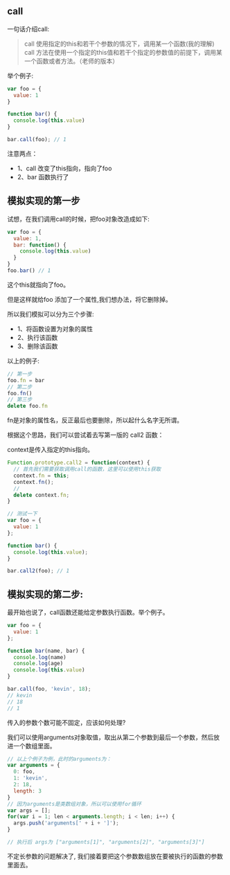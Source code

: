 ## call

一句话介绍call:
> call 使用指定的this和若干个参数的情况下，调用某一个函数(我的理解)
> call 方法在使用一个指定的this值和若干个指定的参数值的前提下，调用某一个函数或者方法。（老师的版本）

举个例子:

```js
var foo = {
  value: 1
}

function bar() {
  console.log(this.value)
}

bar.call(foo); // 1 
```

注意两点：
* 1、call 改变了this指向，指向了foo
* 2、bar 函数执行了

## 模拟实现的第一步

试想，在我们调用call的时候，把foo对象改造成如下:

```js
var foo = {
  value: 1, 
  bar: function() {
    console.log(this.value)
  }
}
foo.bar() // 1
```

这个this就指向了foo。

但是这样就给foo 添加了一个属性,我们想办法，将它删除掉。

所以我们模拟可以分为三个步骤:

* 1、将函数设置为对象的属性
* 2、执行该函数
* 3、删除该函数

以上的例子:
```js
// 第一步
foo.fn = bar
// 第二步
foo.fn()
// 第三步
delete foo.fn
```
fn是对象的属性名，反正最后也要删除，所以起什么名字无所谓。

根据这个思路，我们可以尝试着去写第一版的 call2 函数：

context是传入指定的this指向。
```js
Function.prototype.call2 = function(context) {
  // 首先我们需要获取调用call的函数，这里可以使用this获取
  context.fn = this;
  context.fn();
  //
  delete context.fn;
}

// 测试一下
var foo = {
  value: 1
};

function bar() {
  console.log(this.value);
}

bar.call2(foo); // 1
```


## 模拟实现的第二步:

最开始也说了，call函数还能给定参数执行函数。举个例子。

```js
var foo = {
  value: 1
};

function bar(name, bar) {
  console.log(name)
  console.log(age)
  console.log(this.value)
}

bar.call(foo, 'kevin', 18);
// kevin 
// 18
// 1
```

传入的参数个数可能不固定，应该如何处理?

我们可以使用arguments对象取值，取出从第二个参数到最后一个参数，然后放进一个数组里面。

```js
// 以上个例子为例，此时的arguments为：
var arguments = {
  0: foo,
  1: 'kevin',
  2: 18,
  length: 3
}
// 因为arguments是类数组对象，所以可以使用for循环
var args = [];
for(var i = 1; len < arguments.length; i < len; i++) {
  args.push('arguments[' + i + ']');
}

// 执行后 args为 ["arguments[1]", "arguments[2]", "arguments[3]"]
```
不定长参数的问题解决了, 我们接着要把这个参数数组放在要被执行的函数的参数里面去。











